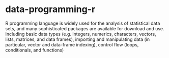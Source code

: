 # data-programming-r

R programming language is widely used for the analysis of statistical data sets, and many sophisticated packages are available for download and use. Including basic data types (e.g. integers, numerics, characters, vectors, lists, matrices, and data frames), importing and manipulating data (in particular, vector and data-frame indexing), control flow (loops, conditionals, and functions)
